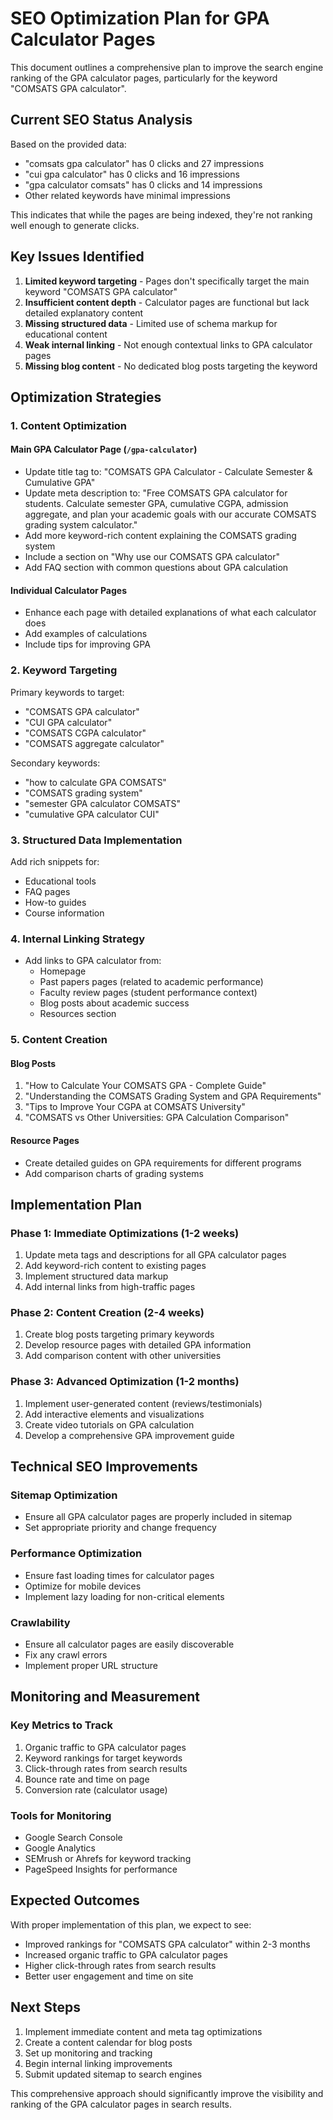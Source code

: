 # SEO Optimization Plan for GPA Calculator Pages

This document outlines a comprehensive plan to improve the search engine ranking of the GPA calculator pages, particularly for the keyword "COMSATS GPA calculator".

## Current SEO Status Analysis

Based on the provided data:
- "comsats gpa calculator" has 0 clicks and 27 impressions
- "cui gpa calculator" has 0 clicks and 16 impressions
- "gpa calculator comsats" has 0 clicks and 14 impressions
- Other related keywords have minimal impressions

This indicates that while the pages are being indexed, they're not ranking well enough to generate clicks.

## Key Issues Identified

1. **Limited keyword targeting** - Pages don't specifically target the main keyword "COMSATS GPA calculator"
2. **Insufficient content depth** - Calculator pages are functional but lack detailed explanatory content
3. **Missing structured data** - Limited use of schema markup for educational content
4. **Weak internal linking** - Not enough contextual links to GPA calculator pages
5. **Missing blog content** - No dedicated blog posts targeting the keyword

## Optimization Strategies

### 1. Content Optimization

#### Main GPA Calculator Page (`/gpa-calculator`)
- Update title tag to: "COMSATS GPA Calculator - Calculate Semester & Cumulative GPA"
- Update meta description to: "Free COMSATS GPA calculator for students. Calculate semester GPA, cumulative CGPA, admission aggregate, and plan your academic goals with our accurate COMSATS grading system calculator."
- Add more keyword-rich content explaining the COMSATS grading system
- Include a section on "Why use our COMSATS GPA calculator"
- Add FAQ section with common questions about GPA calculation

#### Individual Calculator Pages
- Enhance each page with detailed explanations of what each calculator does
- Add examples of calculations
- Include tips for improving GPA

### 2. Keyword Targeting

Primary keywords to target:
- "COMSATS GPA calculator"
- "CUI GPA calculator"
- "COMSATS CGPA calculator"
- "COMSATS aggregate calculator"

Secondary keywords:
- "how to calculate GPA COMSATS"
- "COMSATS grading system"
- "semester GPA calculator COMSATS"
- "cumulative GPA calculator CUI"

### 3. Structured Data Implementation

Add rich snippets for:
- Educational tools
- FAQ pages
- How-to guides
- Course information

### 4. Internal Linking Strategy

- Add links to GPA calculator from:
  - Homepage
  - Past papers pages (related to academic performance)
  - Faculty review pages (student performance context)
  - Blog posts about academic success
  - Resources section

### 5. Content Creation

#### Blog Posts
1. "How to Calculate Your COMSATS GPA - Complete Guide"
2. "Understanding the COMSATS Grading System and GPA Requirements"
3. "Tips to Improve Your CGPA at COMSATS University"
4. "COMSATS vs Other Universities: GPA Calculation Comparison"

#### Resource Pages
- Create detailed guides on GPA requirements for different programs
- Add comparison charts of grading systems

## Implementation Plan

### Phase 1: Immediate Optimizations (1-2 weeks)

1. Update meta tags and descriptions for all GPA calculator pages
2. Add keyword-rich content to existing pages
3. Implement structured data markup
4. Add internal links from high-traffic pages

### Phase 2: Content Creation (2-4 weeks)

1. Create blog posts targeting primary keywords
2. Develop resource pages with detailed GPA information
3. Add comparison content with other universities

### Phase 3: Advanced Optimization (1-2 months)

1. Implement user-generated content (reviews/testimonials)
2. Add interactive elements and visualizations
3. Create video tutorials on GPA calculation
4. Develop a comprehensive GPA improvement guide

## Technical SEO Improvements

### Sitemap Optimization
- Ensure all GPA calculator pages are properly included in sitemap
- Set appropriate priority and change frequency

### Performance Optimization
- Ensure fast loading times for calculator pages
- Optimize for mobile devices
- Implement lazy loading for non-critical elements

### Crawlability
- Ensure all calculator pages are easily discoverable
- Fix any crawl errors
- Implement proper URL structure

## Monitoring and Measurement

### Key Metrics to Track
1. Organic traffic to GPA calculator pages
2. Keyword rankings for target keywords
3. Click-through rates from search results
4. Bounce rate and time on page
5. Conversion rate (calculator usage)

### Tools for Monitoring
- Google Search Console
- Google Analytics
- SEMrush or Ahrefs for keyword tracking
- PageSpeed Insights for performance

## Expected Outcomes

With proper implementation of this plan, we expect to see:
- Improved rankings for "COMSATS GPA calculator" within 2-3 months
- Increased organic traffic to GPA calculator pages
- Higher click-through rates from search results
- Better user engagement and time on site

## Next Steps

1. Implement immediate content and meta tag optimizations
2. Create a content calendar for blog posts
3. Set up monitoring and tracking
4. Begin internal linking improvements
5. Submit updated sitemap to search engines

This comprehensive approach should significantly improve the visibility and ranking of the GPA calculator pages in search results.